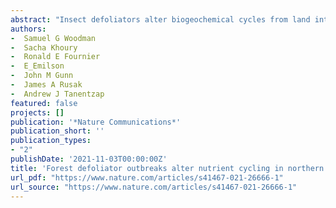 ```yaml
--- 
abstract: "Insect defoliators alter biogeochemical cycles from land into receiving waters by consuming terrestrial biomass and releasing biolabile frass. Here, we related insect outbreaks to water chemistry across 12 boreal lake catchments over 32-years. We report, on average, 27% lower dissolved organic carbon (DOC) and 112% higher dissolved inorganic nitrogen (DIN) concentrations in lake waters when defoliators covered entire catchments and reduced leaf area. DOC reductions reached 32% when deciduous stands dominated. Within-year changes in DOC from insect outbreaks exceeded 86% of between-year trends across a larger dataset of 266 boreal and north temperate lakes from 1990 to 2016. Similarly, within-year increases in DIN from insect outbreaks exceeded local, between-year changes in DIN by 12-times, on average. As insect defoliator outbreaks occur at least every 5 years across a wider 439,661 km 2 …"
authors: 
-  Samuel G Woodman
-  Sacha Khoury
-  Ronald E Fournier
-  E_Emilson
-  John M Gunn
-  James A Rusak
-  Andrew J Tanentzap
featured: false
projects: []
publication: '*Nature Communications*'
publication_short: ''
publication_types:
- "2"
publishDate: '2021-11-03T00:00:00Z'
title: 'Forest defoliator outbreaks alter nutrient cycling in northern waters'
url_pdf: "https://www.nature.com/articles/s41467-021-26666-1"
url_source: "https://www.nature.com/articles/s41467-021-26666-1"
--- 
```


